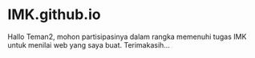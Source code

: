 # IMK.github.io
Hallo Teman2, mohon partisipasinya dalam rangka memenuhi tugas IMK untuk menilai web yang saya buat. Terimakasih...
